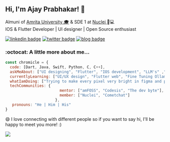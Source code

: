 <h2> Hi, I'm Ajay Prabhakar! 👋</h2>

<p>Almuni of <a href="http://amrita.edu">Amrita University 🎓</a> & SDE 1 at <a href="https://gonuclei.com/"> Nuclei </a> 🏡💻
</br>IOS & Flutter Developer | UI designer | Open Source enthusiast</a>
</em></p>

[![linkedin badge](https://img.shields.io/badge/linkedin-chromicle-0077b5?style=flat-square&logo=linkedin)](https://www.linkedin.com/in/chromicle/)
[![twitter badge](https://img.shields.io/badge/twitter-@chromicle_3-1da1f2?style=flat-square&logo=twitter)](https://twitter.com/chromicle_3)
[![blog badge](https://img.shields.io/badge/medium-@chromicle-1f425f?style=flat-square)](https://medium.com/@chromicle)


### :octocat: A little more about me...  

```javascript
const chromicle = {
  code: [Dart, Java, Swift, Python, C, C++],
  askMeAbout: ["UI designing", "Flutter", "IOS development", "LLM's" ,"Git", "Open-source"],
  currentlyLearning: ["UI/UX design", "Flutter web", "Fine Tuning Ollama models"],
  whatIamDoing: ["Trying to make every pixel very bright in figma and protopie"],
  techCommunities: {
                        mentor: ["amFOSS", "Codesis", "The dev byte"], 
                        member: ["Nuclei", "Cometchat"]
                      },
   pronouns: "He | Him | His"
}
```

😄 I love connecting with different people so if you want to say hi, I'll be happy to meet you more!</b> :) 

![](https://komarev.com/ghpvc/?username=chromicle)
